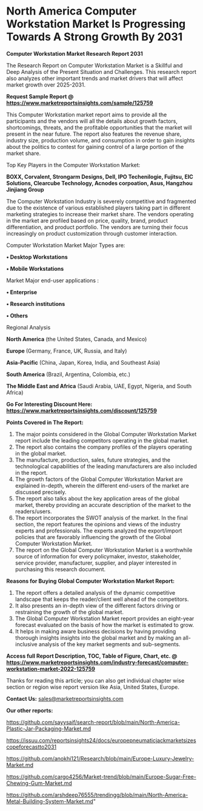 # North America Computer Workstation Market Is Progressing Towards A Strong Growth By 2031

<strong>Computer Workstation Market Research Report 2031</strong>

The Research Report on Computer Workstation Market is a Skillful and Deep Analysis of the Present Situation and Challenges. This research report also analyzes other important trends and market drivers that will affect market growth over 2025-2031.

<strong>Request Sample Report @ <a href=https://www.marketreportsinsights.com/sample/125759>https://www.marketreportsinsights.com/sample/125759</a></strong>

This Computer Workstation market report aims to provide all the participants and the vendors will all the details about growth factors, shortcomings, threats, and the profitable opportunities that the market will present in the near future. The report also features the revenue share, industry size, production volume, and consumption in order to gain insights about the politics to contest for gaining control of a large portion of the market share.

Top Key Players in the Computer Workstation Market:

<strong>BOXX, Corvalent, Strongarm Designs, Dell, IPO Techenilogie, Fujitsu, EIC Solutions, Clearcube Technology, Acnodes corpoation, Asus, Hangzhou Jinjiang Group</strong>

The Computer Workstation Industry is severely competitive and fragmented due to the existence of various established players taking part in different marketing strategies to increase their market share. The vendors operating in the market are profiled based on price, quality, brand, product differentiation, and product portfolio. The vendors are turning their focus increasingly on product customization through customer interaction.

Computer Workstation Market Major Types are:

<strong>• Desktop Workstations

• Mobile Workstations</strong>

Market Major end-user applications :

<strong>• Enterprise

• Research institutions

• Others</strong>

Regional Analysis

</u><strong><b>North America</b></strong> (the United States, Canada, and Mexico)

<strong><b>Europe </b></strong>(Germany, France, UK, Russia, and Italy)

<strong><b>Asia-Pacific</b></strong> (China, Japan, Korea, India, and Southeast Asia)

<strong><b>South America</b></strong> (Brazil, Argentina, Colombia, etc.)

<strong><b>The Middle East and Africa</b></strong> (Saudi Arabia, UAE, Egypt, Nigeria, and South Africa)

<strong>Go For Interesting Discount Here: <a href=https://www.marketreportsinsights.com/discount/125759>https://www.marketreportsinsights.com/discount/125759</a></strong>

<strong>Points Covered in The Report:</strong>
<ol>
  <li>The major points considered in the Global Computer Workstation Market report include the leading competitors operating in the global market.</li>
  <li>The report also contains the company profiles of the players operating in the global market.</li>
  <li>The manufacture, production, sales, future strategies, and the technological capabilities of the leading manufacturers are also included in the report.</li>
  <li>The growth factors of the Global Computer Workstation Market are explained in-depth, wherein the different end-users of the market are discussed precisely.</li>
  <li>The report also talks about the key application areas of the global market, thereby providing an accurate description of the market to the readers/users.</li>
  <li>The report incorporates the SWOT analysis of the market. In the final section, the report features the opinions and views of the industry experts and professionals. The experts analyzed the export/import policies that are favorably influencing the growth of the Global Computer Workstation Market.</li>
  <li>The report on the Global Computer Workstation Market is a worthwhile source of information for every policymaker, investor, stakeholder, service provider, manufacturer, supplier, and player interested in purchasing this research document.</li>
</ol>
<strong>Reasons for Buying Global Computer Workstation Market Report:</strong>

<ol>
  <li>The report offers a detailed analysis of the dynamic competitive landscape that keeps the reader/client well ahead of the competitors.</li>
  <li>It also presents an in-depth view of the different factors driving or restraining the growth of the global market.</li>
  <li>The Global Computer Workstation Market report provides an eight-year forecast evaluated on the basis of how the market is estimated to grow.</li>
  <li>It helps in making aware business decisions by having providing thorough insights insights into the global market and by making an all-inclusive analysis of the key market segments and sub-segments.</li>
</ol>
<strong>Access full Report Description, TOC, Table of Figure, Chart, etc. @ <a href=https://www.marketreportsinsights.com/industry-forecast/computer-workstation-market-2022-125759>https://www.marketreportsinsights.com/industry-forecast/computer-workstation-market-2022-125759</a></strong>


Thanks for reading this article; you can also get individual chapter wise section or region wise report version like Asia, United States, Europe.

<strong>Contact Us:</strong>
sales@marketreportsinsights.com

<strong>Our other reports:</strong>

<a href=https://github.com/sayysaif/search-report/blob/main/North-America-Plastic-Jar-Packaging-Market.md>https://github.com/sayysaif/search-report/blob/main/North-America-Plastic-Jar-Packaging-Market.md</a>

<a href=https://issuu.com/reportsinsights24/docs/europepneumaticjackmarketsizescopeforecastto2031>https://issuu.com/reportsinsights24/docs/europepneumaticjackmarketsizescopeforecastto2031</a>

<a href=https://github.com/anokhi121/Research/blob/main/Europe-Luxury-Jewelry-Market.md>https://github.com/anokhi121/Research/blob/main/Europe-Luxury-Jewelry-Market.md</a>

<a href=https://github.com/cargo4256/Market-trend/blob/main/Europe-Sugar-Free-Chewing-Gum-Market.md>https://github.com/cargo4256/Market-trend/blob/main/Europe-Sugar-Free-Chewing-Gum-Market.md</a>

<a href=https://github.com/arshdeep76555/trendingg/blob/main/North-America-Metal-Building-System-Market.md>https://github.com/arshdeep76555/trendingg/blob/main/North-America-Metal-Building-System-Market.md</a>"
